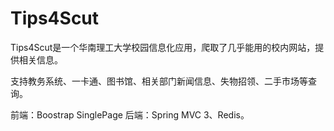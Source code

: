 Tips4Scut
=========


Tips4Scut是一个华南理工大学校园信息化应用，爬取了几乎能用的校内网站，提供相关信息。

支持教务系统、一卡通、图书馆、相关部门新闻信息、失物招领、二手市场等查询。

前端：Boostrap SinglePage 
后端：Spring MVC 3、Redis。
